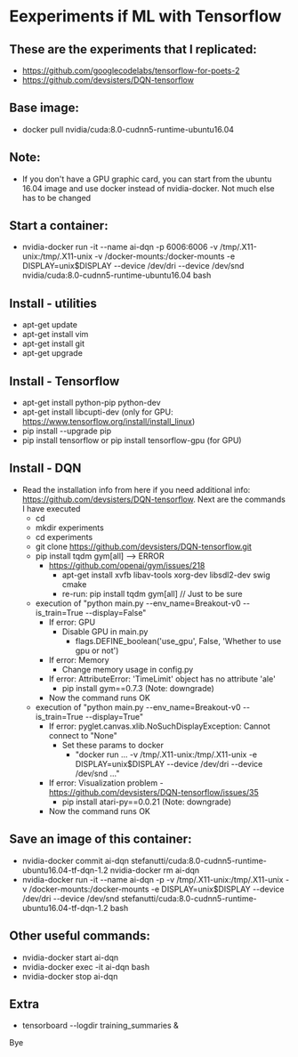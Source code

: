 # Eexperiments if ML with Tensorflow

## These are the experiments that I replicated:

- https://github.com/googlecodelabs/tensorflow-for-poets-2
- https://github.com/devsisters/DQN-tensorflow

## Base image:
- docker pull nvidia/cuda:8.0-cudnn5-runtime-ubuntu16.04

## Note:
- If you don't have a GPU graphic card, you can start from the ubuntu 16.04 image and use docker instead of nvidia-docker. Not much else has to be changed

## Start a container:
- nvidia-docker run -it --name ai-dqn -p 6006:6006 -v /tmp/.X11-unix:/tmp/.X11-unix -v /docker-mounts:/docker-mounts -e DISPLAY=unix$DISPLAY --device /dev/dri --device /dev/snd nvidia/cuda:8.0-cudnn5-runtime-ubuntu16.04 bash

## Install - utilities
- apt-get update
- apt-get install vim
- apt-get install git
- apt-get upgrade

## Install - Tensorflow
- apt-get install python-pip python-dev
- apt-get install libcupti-dev (only for GPU: https://www.tensorflow.org/install/install_linux)
- pip install --upgrade pip
- pip install tensorflow or pip install tensorflow-gpu (for GPU)

## Install - DQN
- Read the installation info from here if you need additional info: https://github.com/devsisters/DQN-tensorflow. Next are the commands I have executed
  - cd
  - mkdir experiments
  - cd experiments 
  - git clone https://github.com/devsisters/DQN-tensorflow.git
  - pip install tqdm gym[all] --> ERROR
    - https://github.com/openai/gym/issues/218
      - apt-get install xvfb libav-tools xorg-dev libsdl2-dev swig cmake
      - re-run: pip install tqdm gym[all] // Just to be sure
  - execution of "python main.py --env_name=Breakout-v0 --is_train=True --display=False"
    - If error: GPU
      - Disable GPU in main.py
        - flags.DEFINE_boolean('use_gpu', False, 'Whether to use gpu or not')
    - If error: Memory
      - Change memory usage in config.py
    - If error: AttributeError: 'TimeLimit' object has no attribute 'ale'
      - pip install gym==0.7.3 (Note: downgrade)
    - Now the command runs OK
  - execution of "python main.py --env_name=Breakout-v0 --is_train=True --display=True"
    - If error: pyglet.canvas.xlib.NoSuchDisplayException: Cannot connect to "None"
      - Set these params to docker
        - "docker run ... -v /tmp/.X11-unix:/tmp/.X11-unix -e DISPLAY=unix$DISPLAY --device /dev/dri --device /dev/snd ..."
    - If error: Visualization problem - https://github.com/devsisters/DQN-tensorflow/issues/35
      - pip install atari-py==0.0.21 (Note: downgrade)
    - Now the command runs OK

## Save an image of this container:
- nvidia-docker commit ai-dqn stefanutti/cuda:8.0-cudnn5-runtime-ubuntu16.04-tf-dqn-1.2
 nvidia-docker rm ai-dqn
- nvidia-docker run -it --name ai-dqn -p -v /tmp/.X11-unix:/tmp/.X11-unix -v /docker-mounts:/docker-mounts -e DISPLAY=unix$DISPLAY --device /dev/dri --device /dev/snd stefanutti/cuda:8.0-cudnn5-runtime-ubuntu16.04-tf-dqn-1.2 bash

## Other useful commands:
- nvidia-docker start ai-dqn
- nvidia-docker exec -it ai-dqn bash
- nvidia-docker stop ai-dqn

## Extra
- tensorboard --logdir training_summaries &

Bye
